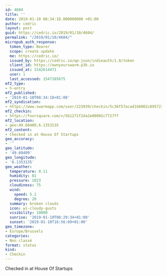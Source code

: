 ```yaml
---
id: 4604
title: ''
date: 2019-01-10 08:34:18.000000000 +01:00
author: cedric
layout: post
guid: https://cedric.io/2019/01/10/4604/
permalink: "/2019/01/10/4604/"
micropub_auth_response:
  token_type: Bearer
  scope: create update
  me: https://cedric.io/
  issued_by: https://cedric.io/wp-json/indieauth/1.0/token
  client_id: https://ownyourswarm.p3k.io
  issued_at: 1542614471
  user: 1
  last_accessed: 1547105675
mf2_type:
- h-entry
mf2_published:
- '2019-01-10T08:34:18+01:00'
mf2_syndication:
- https://www.swarmapp.com/user/223939/checkin/5c36f57acad1b6002c895723
mf2_checkin:
- https://foursquare.com/v/5b1271f2da2e00002c7727ff
mf2_location:
- geo:49.60409,6.1353135
mf2_content:
- Checked in at House Of Startups
geo_accuracy:
- ''
geo_latitude:
- '49.60409'
geo_longitude:
- '6.1353135'
geo_weather:
  temperature: 0.11
  humidity: 81
  pressure: 1023
  cloudiness: 75
  wind:
    speed: 5.1
    degree: 20
  summary: broken clouds
  icon: wi-cloudy-gusts
  visibility: 10000
  sunrise: '2019-01-10T08:29:34+01:00'
  sunset: '2019-01-10T16:56:09+01:00'
geo_timezone:
- Europe/Brussels
categories:
- Non classé
format: status
kind:
- Checkin
---
```

Checked in at House Of Startups